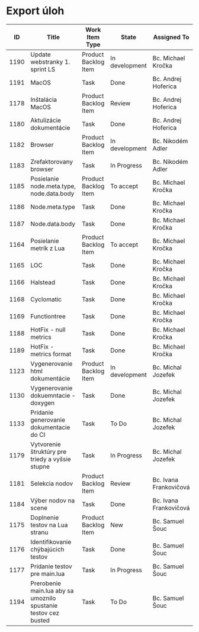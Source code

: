 # Export úloh

| **ID** |  **Title**  | **Work Item Type** |    **State**    | **Assigned To** |
|--------|----------------------|-----------|-----------------|-----------------|
|1190|	Update webstranky 1. sprint LS	| Product Backlog Item |	In development	| Bc. Michael Kročka |
|1191|	MacOS	| Task |	Done	| Bc. Andrej Hoferica |
|1178|	Inštalácia MacOS	| Product Backlog Item |	Review	| Bc. Andrej Hoferica |
|1180|	Aktulizácie dokumentácie	| Task |	Done	| Bc. Andrej Hoferica |
|1182|	Browser	| Product Backlog Item |	In development	| Bc. Nikodém Adler |
|1183|	Zrefaktorovany browser	| Task |	In Progress	| Bc. Nikodém Adler |
|1185|	Posielanie node.meta.type, node.data.body	| Product Backlog Item |	To accept	| Bc. Michael Kročka |
|1186|	Node.meta.type	| Task |	Done	| Bc. Michael Kročka |
|1187|	Node.data.body	| Task |	Done	| Bc. Michael Kročka |
|1164|	Posielanie metrík z Lua	| Product Backlog Item |	To accept	| Bc. Michael Kročka |
|1165|	LOC	| Task |	Done	| Bc. Michael Kročka |
|1166|	Halstead	| Task |	Done	| Bc. Michael Kročka |
|1168|	Cyclomatic	| Task |	Done	| Bc. Michael Kročka |
|1169|	Functiontree	| Task |	Done	| Bc. Michael Kročka |
|1188|	HotFix - null metrics	| Task |	Done	| Bc. Michael Kročka |
|1189|	HotFix - metrics format	| Task |	Done	| Bc. Michael Kročka |
|1123|	Vygenerovanie html dokumentácie	| Product Backlog Item |	In development	| Bc. Michal Jozefek |
|1130|	Vygenerovanie dokuemntacie - doxygen	| Task |	Done	| Bc. Michal Jozefek |
|1133|	Pridanie generovanie dokumentacie do CI	| Task |	To Do	| Bc. Michal Jozefek |
|1179|	Vytvorenie štruktúry pre triedy a vyšsie stupne	| Task |	In Progress	| Bc. Michal Jozefek |
|1181|	Selekcia nodov	| Product Backlog Item |	Review	| Bc. Ivana Frankovičová |
|1184|	Výber nodov na scene	| Task |	Done	| Bc. Ivana Frankovičová |
|1175|	Doplnenie testov na Lua stranu	| Product Backlog Item |	New	| Bc. Samuel Šouc |
|1176|	Identifikovanie chýbajúcich testov	| Task |	Done	| Bc. Samuel Šouc |
|1177|	Pridanie testov pre main.lua	| Task |	In Progress	| Bc. Samuel Šouc |
|1194|	Prerobenie main.lua aby sa umoznilo spustanie testov cez busted	| Task |	To Do	| Bc. Samuel Šouc |
